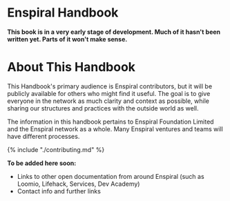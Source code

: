 # Enspiral Handbook

**This book is in a very early stage of development. Much of it hasn't been written yet. Parts of it won't make sense.**

# About This Handbook

This Handbook's primary audience is Enspiral contributors, but it will be publicly available for others who might find it useful. The goal is to give everyone in the network as much clarity and context as possible, while sharing our structures and practices with the outside world as well.

The information in this handbook pertains to Enspiral Foundation Limited and the Enspiral network as a whole. Many Enspiral ventures and teams will have different processes.

{% include "./contributing.md" %}

**To be added here soon:**

* Links to other open documentation from around Enspiral (such as Loomio, Lifehack, Services, Dev Academy) 
* Contact info and further links




